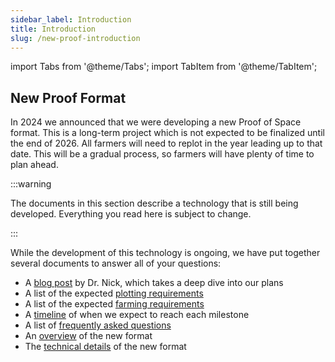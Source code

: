 ```yaml
---
sidebar_label: Introduction
title: Introduction
slug: /new-proof-introduction
---
```


import Tabs from '@theme/Tabs';
import TabItem from '@theme/TabItem';

## New Proof Format

In 2024 we announced that we were developing a new Proof of Space format. This is a long-term project which is not expected to be finalized until the end of 2026. All farmers will need to replot in the year leading up to that date. This will be a gradual process, so farmers will have plenty of time to plan ahead.

:::warning

The documents in this section describe a technology that is still being developed. Everything you read here is subject to change.

:::

While the development of this technology is ongoing, we have put together several documents to answer all of your questions:

- A [blog post](https://www.chia.net/2024/08/08/approaching-the-next-generation-of-proof-of-space/) by Dr. Nick, which takes a deep dive into our plans
- A list of the expected [plotting requirements](/new-proof-plotting-requirements)
- A list of the expected [farming requirements](/new-proof-farming-requirements)
- A [timeline](/new-proof-timeline) of when we expect to reach each milestone
- A list of [frequently asked questions](/new-proof-faq)
- An [overview](/new-proof-technical-overview) of the new format
- The [technical details](/new-proof-details/) of the new format
